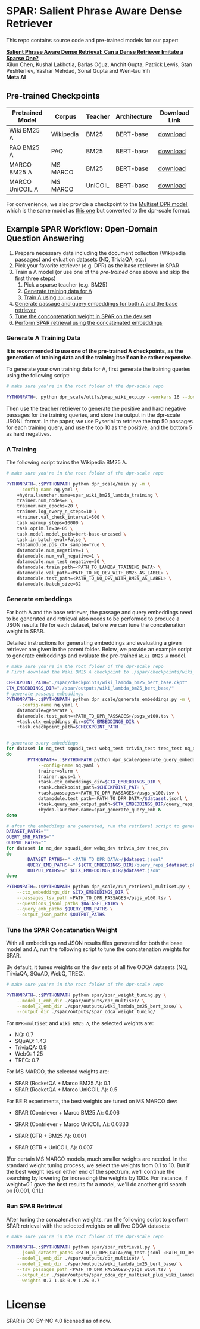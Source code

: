 # SPAR: Salient Phrase Aware Dense Retriever

This repo contains source code and pre-trained models for our paper:

[**Salient Phrase Aware Dense Retrieval: Can a Dense Retriever Imitate a Sparse One?**](https://arxiv.org/abs/2110.06918)
<br>
Xilun Chen, Kushal Lakhotia, Barlas Oğuz, Anchit Gupta, Patrick Lewis, Stan Peshterliev, Yashar Mehdad, Sonal Gupta and Wen-tau Yih
<br>
**Meta AI**


## Pre-trained Checkpoints
Pretrained Model | Corpus | Teacher | Architecture | Download Link
|---|---|---|---|---
Wiki BM25 Λ | Wikipedia | BM25 | BERT-base | [download](https://dl.fbaipublicfiles.com/SPAR/checkpoints/wiki_lambda_bm25_bert_base.ckpt)
PAQ BM25 Λ | PAQ | BM25 | BERT-base | [download](https://dl.fbaipublicfiles.com/SPAR/checkpoints/paq_lambda_bm25_bert_base.ckpt)
MARCO BM25 Λ | MS MARCO | BM25 | BERT-base | [download](https://dl.fbaipublicfiles.com/SPAR/checkpoints/marco_lambda_bm25_bert_base.ckpt)
MARCO UniCOIL Λ | MS MARCO | UniCOIL | BERT-base | [download](https://dl.fbaipublicfiles.com/SPAR/checkpoints/marco_lambda_unicoil_bert_base.ckpt)

For convenience, we also provide a checkpoint to the [Multiset DPR model](https://dl.fbaipublicfiles.com/SPAR/checkpoints/dpr_multiset_bert_base.ckpt), which is the same model as [this one](https://dl.fbaipublicfiles.com/dpr/checkpoint/retriver/multiset/hf_bert_base.cp) but converted to the dpr-scale format.

## Example SPAR Workflow: Open-Domain Question Answering
1. Prepare necessary data including the document collection (Wikipedia passages) and evluation datasets (NQ, TriviaQA, etc.)
1. Pick your favorite retriever (e.g. DPR) as the base retriever in SPAR
1. Train a Λ model (or use one of the *pre-trained* ones above and skip the first three steps)
    1. Pick a sparse teacher (e.g. BM25)
    1. [Generate training data for Λ](#generate-lambda-training-data)
    1. [Train Λ using `dpr-scale`](#lambda-training)
1. [Generate passage and query embeddings for both Λ and the base retriever](#generate-embeddings)
1. [Tune the concontenation weight in SPAR on the dev set](#tune-the-spar-concatenation-weight)
1. [Perform SPAR retrieval using the concatenated embeddings](#run-spar-retrieval)

### Generate Λ Training Data <a name="generate-lambda-training-data"></a>

**It is recommended to use one of the pre-trained Λ checkpoints, as the generation of training data and the training itself can be rather expensive.**

To generate your own training data for Λ, first generate the training queries using the following script:
```bash
# make sure you're in the root folder of the dpr-scale repo

PYTHONPATH=. python dpr_scale/utils/prep_wiki_exp.py --workers 16 --doc_path <PATH_TO_DPR_PASSAGES>/psgs_w100.tsv
```

Then use the teacher retriever to generate the positive and hard negative passages for the training queries, and store the output in the dpr-scale JSONL format.
In the paper, we use Pyserini to retrieve the top 50 passages for each training query, and use the top 10 as the positive, and the bottom 5 as hard negatives.

### Λ Training <a name="lambda-training"></a>
The following script trains the Wikipedia BM25 Λ.

```bash
# make sure you're in the root folder of the dpr-scale repo

PYTHONPATH=.:$PYTHONPATH python dpr_scale/main.py -m \
    --config-name nq.yaml \
    +hydra.launcher.name=spar_wiki_bm25_lambda_training \
    trainer.num_nodes=8 \
    trainer.max_epochs=20 \
    trainer.log_every_n_steps=10 \
    +trainer.val_check_interval=500 \
    task.warmup_steps=10000 \
    task.optim.lr=3e-05 \
    task.model.model_path=bert-base-uncased \
    task.in_batch_eval=False \
    +datamodule.pos_ctx_sample=True \
    datamodule.num_negative=1 \
    datamodule.num_val_negative=1 \
    datamodule.num_test_negative=50 \
    datamodule.train_path=<PATH_TO_LAMBDA_TRAINING_DATA> \
    datamodule.val_path=<PATH_TO_NQ_DEV_WITH_BM25_AS_LABEL> \
    datamodule.test_path=<PATH_TO_NQ_DEV_WITH_BM25_AS_LABEL> \
    datamodule.batch_size=32
```

### Generate embeddings
For both Λ and the base retriever, the passage and query embeddings need to be generated and retrieval also needs to be performed to produce a JSON results file for each dataset, before we can tune the concatenation weight in SPAR.

Detailed instructions for generating embeddings and evaluating a given retriever are given in the parent folder.
Below, we provide an example script to generate embeddings and evaluate the pre-trained `Wiki BM25 Λ` model.

```bash
# make sure you're in the root folder of the dpr-scale repo
# First download the Wiki BM25 Λ checkpoint to ./spar/checkpoints/wiki_lambda_bm25_bert_base.ckpt

CHECKPOINT_PATH="./spar/checkpoints/wiki_lambda_bm25_bert_base.ckpt"
CTX_EMBEDDINGS_DIR="./spar/outputs/wiki_lambda_bm25_bert_base/"
# generate passage embeddings
PYTHONPATH=.:$PYTHONPATH python dpr_scale/generate_embeddings.py -m \
    --config-name nq.yaml \
    datamodule=generate \
    datamodule.test_path=<PATH_TO_DPR_PASSAGES>/psgs_w100.tsv \
    +task.ctx_embeddings_dir=$CTX_EMBEDDINGS_DIR \
    +task.checkpoint_path=$CHECKPOINT_PATH


# generate query embeddings
for dataset in nq_test squad1_test webq_test trivia_test trec_test nq_dev squad1_dev webq_dev trivia_dev trec_dev
do
        PYTHONPATH=.:$PYTHONPATH python dpr_scale/generate_query_embeddings.py -m \
            --config-name nq.yaml \
            trainer=slurm \
            trainer.gpus=1 \
            +task.ctx_embeddings_dir=$CTX_EMBEDDINGS_DIR \
            +task.checkpoint_path=$CHECKPOINT_PATH \
            +task.passages=<PATH_TO_DPR_PASSAGES>/psgs_w100.tsv \
            datamodule.test_path=<PATH_TO_DPR_DATA>/$dataset.jsonl \
            +task.query_emb_output_path=$CTX_EMBEDDINGS_DIR/query_reps_$dataset.pkl \
            +hydra.launcher.name=spar_generate_query_emb &
done

# after the embeddings are generated, run the retrieval script to generate retrieval results on the dev set (for tuning the concatenation weight)
DATASET_PATHS=""
QUERY_EMB_PATHS=""
OUTPUT_PATHS=""
for dataset in nq_dev squad1_dev webq_dev trivia_dev trec_dev
do
        DATASET_PATHS+=" <PATH_TO_DPR_DATA>/$dataset.jsonl"
        QUERY_EMB_PATHS+=" ${CTX_EMBEDDINGS_DIR}/query_reps_$dataset.pkl"
        OUTPUT_PATHS+=" $CTX_EMBEDDINGS_DIR/$dataset.json"
done

PYTHONPATH=.:$PYTHONPATH python dpr_scale/run_retrieval_multiset.py \
    --ctx_embeddings_dir $CTX_EMBEDDINGS_DIR \
    --passages_tsv_path <PATH_TO_DPR_PASSAGES>/psgs_w100.tsv \
    --questions_jsonl_paths $DATASET_PATHS \
    --query_emb_paths $QUERY_EMB_PATHS \
    --output_json_paths $OUTPUT_PATHS
```


### Tune the SPAR Concatenation Weight
With all embeddings and JSON results files generated for both the base model and Λ, run the following script to tune the concatenation weights for SPAR.

By default, it tunes weights on the dev sets of all five ODQA datasets (NQ, TriviaQA, SQuAD, WebQ, TREC).

```bash
# make sure you're in the root folder of the dpr-scale repo

PYTHONPATH=.:$PYTHONPATH python spar/spar_weight_tuning.py \
    --model_1_emb_dir ./spar/outputs/dpr_multiset/ \
    --model_2_emb_dir ./spar/outputs/wiki_lambda_bm25_bert_base/ \
    --output_dir ./spar/outputs/spar_odqa_weight_tuning/ 
```

For `DPR-multiset` and `Wiki BM25 Λ`, the selected weights are:
* NQ: 0.7
* SQuAD: 1.43
* TriviaQA: 0.9
* WebQ: 1.25
* TREC: 0.7

For MS MARCO, the selected weights are:
* SPAR (RocketQA + Marco BM25 Λ): 0.1
* SPAR (RocketQA + Marco UniCOIL Λ): 0.5

For BEIR experiments, the best weights are tuned on MS MARCO dev:

* SPAR (Contriever + Marco BM25 Λ): 0.006
* SPAR (Contriever + Marco UniCOIL Λ): 0.0333

* SPAR (GTR + BM25 Λ): 0.001
* SPAR (GTR + UniCOIL Λ): 0.007

(For certain MS MARCO models, much smaller weights are needed. In the standard weight tuning process, we select the weights from 0.1 to 10. But if the best weight lies on either end of the spectrum, we'll continue the searching by lowering (or increasing) the weights by 100x. For instance, if weight=0.1 gave the best results for a model, we'll do another grid search on [0.001, 0.1].)

### Run SPAR Retrieval

After tuning the concatenation weights, run the following script to perform SPAR retrieval with the selected weights on all five ODQA datasets:

```bash
# make sure you're in the root folder of the dpr-scale repo

PYTHONPATH=.:$PYTHONPATH python spar/spar_retrieval.py \
    --jsonl_dataset_paths <PATH_TO_DPR_DATA>/nq_test.jsonl <PATH_TO_DPR_DATA>/squad1_test.jsonl <PATH_TO_DPR_DATA>/trivia_test.jsonl <PATH_TO_DPR_DATA>/webq_test.jsonl <PATH_TO_DPR_DATA>/trec_test.jsonl \
    --model_1_emb_dir ./spar/outputs/dpr_multiset/ \
    --model_2_emb_dir ./spar/outputs/wiki_lambda_bm25_bert_base/ \
    --tsv_passages_path <PATH_TO_DPR_PASSAGES>/psgs_w100.tsv \
    --output_dir ./spar/outputs/spar_odqa_dpr_multiset_plus_wiki_lambda_bm25 \
    --weights 0.7 1.43 0.9 1.25 0.7
```

# License
SPAR is CC-BY-NC 4.0 licensed as of now.
